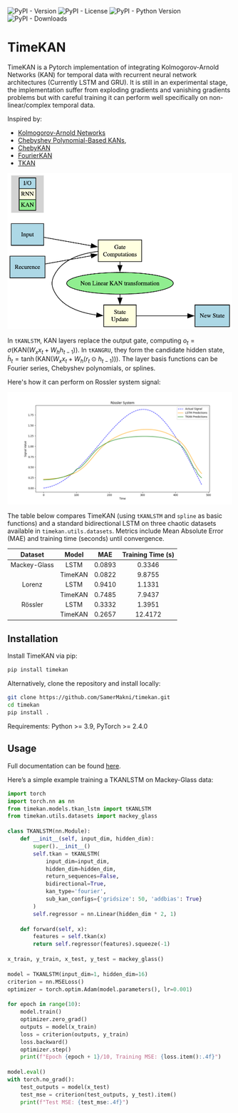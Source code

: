 ![PyPI - Version](https://img.shields.io/pypi/v/timekan)
![PyPI - License](https://img.shields.io/pypi/l/timekan)
![PyPI - Python Version](https://img.shields.io/pypi/pyversions/timekan)
![PyPI - Downloads](https://img.shields.io/pypi/dm/timekan)

# TimeKAN


TimeKAN is a Pytorch implementation of integrating Kolmogorov-Arnold Networks (KAN) for temporal data with recurrent neural network architectures (Currently LSTM and GRU). It is still in an experimental stage, the implementation suffer from exploding gradients and vanishing gradients problems but with careful training it can perform well specifically on non-linear/complex temporal data.

Inspired by:
- [Kolmogorov-Arnold Networks](https://arxiv.org/abs/2404.19756)
- [Chebyshev Polynomial-Based KANs](https://arxiv.org/html/2405.07200), 
- [ChebyKAN](https://github.com/SynodicMonth/ChebyKAN)
- [FourierKAN](https://github.com/GistNoesis/FourierKAN/)
- [TKAN](https://arxiv.org/pdf/2405.07344)

![image](./images/timeKAN.png)

In `tKANLSTM`, KAN layers replace the output gate, computing $o_t = \sigma(\text{KAN}(W_x x_t + W_h h_{t-1}))$. In `tKANGRU`, they form the candidate hidden state, $\tilde{h}_t = \tanh(\text{KAN}(W_x x_t + W_h (r_t \odot h_{t-1})))$. The layer basis functions can be Fourier series, Chebyshev polynomials, or splines.

Here's how it can perform on Rossler system signal:

![image](./images/rossler_system.png)

The table below compares TimeKAN (using `tKANLSTM` and
`spline` as basic functions) and a standard bidirectional
LSTM on three chaotic datasets available in
`timekan.utils.datasets`. Metrics include Mean Absolute
Error (MAE) and training time (seconds) until convergence.

|      Dataset    |    Model   |     MAE   |   Training Time (s)  | 
|:---------------:|:----------:|:---------:|:--------------------:|
|   Mackey-Glass  |   LSTM     |   0.0893  |   0.3346             |
|                 |   TimeKAN  |   0.0822  |   9.8755             |
|   Lorenz        |   LSTM     |   0.9410  |   1.1331             |
|                 |   TimeKAN  |   0.7485  |   7.9437             |
|   Rössler       |   LSTM     |   0.3332  |   1.3951             |
|                 |   TimeKAN  |   0.2657  |   12.4172            |

## Installation

Install TimeKAN via pip:

```bash
pip install timekan
```

Alternatively, clone the repository and install locally:

```bash
git clone https://github.com/SamerMakni/timekan.git
cd timekan
pip install .
```
Requirements: Python >= 3.9, PyTorch >= 2.4.0

## Usage

Full documentation can be found [here](https://samermakni.github.io/timekan/).

Here’s a simple example training a TKANLSTM on Mackey-Glass data:

```python
import torch
import torch.nn as nn
from timekan.models.tkan_lstm import tKANLSTM
from timekan.utils.datasets import mackey_glass

class TKANLSTM(nn.Module):
    def __init__(self, input_dim, hidden_dim):
        super().__init__()
        self.tkan = tKANLSTM(
            input_dim=input_dim,
            hidden_dim=hidden_dim,
            return_sequences=False,
            bidirectional=True,
            kan_type='fourier',
            sub_kan_configs={'gridsize': 50, 'addbias': True}
        )
        self.regressor = nn.Linear(hidden_dim * 2, 1)

    def forward(self, x):
        features = self.tkan(x)
        return self.regressor(features).squeeze(-1)

x_train, y_train, x_test, y_test = mackey_glass()

model = TKANLSTM(input_dim=1, hidden_dim=16)
criterion = nn.MSELoss()
optimizer = torch.optim.Adam(model.parameters(), lr=0.001)

for epoch in range(10):
    model.train()
    optimizer.zero_grad()
    outputs = model(x_train)
    loss = criterion(outputs, y_train)
    loss.backward()
    optimizer.step()
    print(f"Epoch {epoch + 1}/10, Training MSE: {loss.item():.4f}")

model.eval()
with torch.no_grad():
    test_outputs = model(x_test)
    test_mse = criterion(test_outputs, y_test).item()
    print(f"Test MSE: {test_mse:.4f}")
```


